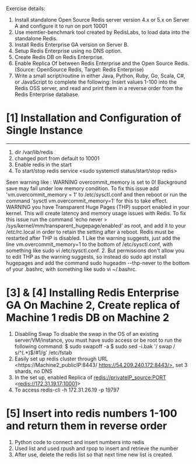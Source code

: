 Exercise details:
1.    Install standalone Open Source Redis server version 4.x or 5.x on Server A and configure it to run on port 10001
2.    Use memtier-benchmark tool created by RedisLabs, to load data into the standalone Redis.
3.    Install Redis Enterprise GA version on Server B.
4.    Setup Redis Enterprise using no DNS option.
5.    Create Redis DB on Redis Enterprise.
6.    Enable Replica Of between Redis Enterprise and the Open Source Redis. (Source: OpenSource Redis, Target: Redis Enterprise)
7.    Write a small script/routine in either Java, Python, Ruby, Go, Scala, C#, or JavaScript  to complete the following:
Insert values 1-100 into the Redis OSS server, and read and print them in a reverse order from the Redis Enterprise database.

# [1] Installation and Configuration of Single Instance
-------------------------------------------------------
1. dir /var/lib/redis
2. changed port from default to 10001
3. Enable redis in the start <sudo systemctl enable redis>
4. To start/stop redis service <sudo systemctl status/start/stop redis>


Seen warning like :
WARNING overcommit_memory is set to 0! Background save may fail under low memory condition. To fix this issue add 'vm.overcommit_memory = 1' to /etc/sysctl.conf and then reboot or run the command 'sysctl vm.overcommit_memory=1' for this to take effect.
WARNING you have Transparent Huge Pages (THP) support enabled in your kernel. This will create latency and memory usage issues with Redis. To fix this issue run the command 'echo never > /sys/kernel/mm/transparent_hugepage/enabled' as root, and add it to your /etc/rc.local in order to retain the setting after a reboot. Redis must be restarted after THP is disabled.
1 Like the warning suggests, just add the line vm.overcommit_memory=1 to the bottom of /etc/sysctl.conf, with something like sudo vi /etc/sysctl.conf.
2. But permissions don't allow you to edit THP as the warning suggests, so instead do
sudo apt install hugepages and add the command sudo hugeadm --thp-never to the bottom of your .bashrc, with something like sudo vi ~/.bashrc.
  
 # [3] & [4] Installing Redis Enterprise GA On Machine 2, Create replica of Machine 1 redis DB on Machine 2
 
1. Disabling Swap 
To disable the swap in the OS of an existing server/VM/instance, you must have sudo access or be root to run the following command:
$ sudo swapoff -a
$ sudo sed -i.bak '/ swap / s/^(.*)$/#1/g' /etc/fstab
2. Easily set up redis cluster through URL <https://Machine2_publicIP:8443/ https://54.209.240.172:8443/>, set 3 shards, no DNS  
3. In the set up, enabled Replica of  <redis://privateIP_source:PORT> <<redis://172.31.19.17:10001>>  
4. To access redis-cli -h 172.31.26.19 -p 19797

# [5] Insert into redis numbers 1-100 and return them in reverse order

1. Python code to connect and insert numbers into redis
2. Used list and used rpush and rpop to insert and retrieve the number 
3. After use, delete the redis list so that next time new list is created.




